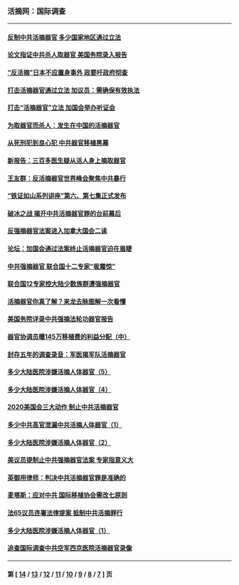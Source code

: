 ### 活摘网：国际调查
---
#### [反制中共活摘器官 多少国家地区通过立法](../../pages/nf5947/n14009863.md?06060430) 
#### [论文指证中共杀人取器官 美国务院录入报告](../../pages/nf5947/n13999890.md?06060430) 
#### [“反活摘”日本不应置身事外 政要吁政府彻查](../../pages/nf5947/n13971188.md?06060430) 
#### [打击活摘器官通过立法 加议员：需确保有效执法](../../pages/nf5947/n13886356.md?06060430) 
#### [打击“活摘器官”立法 加国会举办听证会](../../pages/nf5947/n13869362.md?06060430) 
#### [为取器官而杀人：发生在中国的活摘器官](../../pages/nf5947/n13794731.md?06060430) 
#### [从死刑犯到良心犯 中共器官移植黑幕](../../pages/nf5947/n13764669.md?06060430) 
#### [新报告：三百多医生疑从活人身上摘取器官](../../pages/nf5947/n13703044.md?06060430) 
#### [王友群：反活摘器官世界峰会聚焦中共暴行](../../pages/nf5947/n13250738.md?06060430) 
#### [“铁证如山系列讲座”第六、第七集正式发布](../../pages/nf5947/n13106287.md?06060430) 
#### [破冰之战 揭开中共活摘器官罪的台前幕后](../../pages/nf5947/n13082457.md?06060430) 
#### [反强摘器官法案进入加拿大国会二读](../../pages/nf5947/n13033450.md?06060430) 
#### [论坛：加国会通过法案终止活摘器官迫在眉睫](../../pages/nf5947/n13029839.md?06060430) 
#### [中共强摘器官 联合国十二专家“极震惊”](../../pages/nf5947/n13024313.md?06060430) 
#### [联合国12专家控大陆少数族群遭强摘器官](../../pages/nf5947/n13023877.md?06060430) 
#### [活摘器官你真了解？来龙去脉图解一次看懂](../../pages/nf5947/n13013820.md?06060430) 
#### [美国务院详录中共强摘法轮功器官报告](../../pages/nf5947/n12944519.md?06060430) 
#### [器官协调员曝145万移植费的利益分配（中）](../../pages/nf5947/n12894547.md?06060430) 
#### [封存五年的调查录音：军医揭军队活摘器官](../../pages/nf5947/n12798692.md?06060430) 
#### [多少大陆医院涉嫌活摘人体器官（5）](../../pages/nf5947/n12768383.md?06060430) 
#### [多少大陆医院涉嫌活摘人体器官（4）](../../pages/nf5947/n12664434.md?06060430) 
#### [2020美国会三大动作 制止中共活摘器官](../../pages/nf5947/n12682004.md?06060430) 
#### [多少中共高官泄漏中共活摘人体器官（1）](../../pages/nf5947/n12671234.md?06060430) 
#### [多少大陆医院涉嫌活摘人体器官（2）](../../pages/nf5947/n12655589.md?06060430) 
#### [美议员提制止中共强摘器官法案 专家指意义大](../../pages/nf5947/n12630561.md?06060430) 
#### [英御用律师：判决中共活摘器官罪是准确的](../../pages/nf5947/n12580740.md?06060430) 
#### [麦塔斯：应对中共 国际移植协会需改七原则](../../pages/nf5947/n12514711.md?06060430) 
#### [法65议员连署法律提案 抵制中共活摘罪行](../../pages/nf5947/n12437047.md?06060430) 
#### [多少大陆医院涉嫌活摘人体器官（1）](../../pages/nf5947/n12414284.md?06060430) 
#### [追查国际调查中共空军西京医院活摘器官录像](../../pages/nf5947/n12348837.md?06060430) 

---
#### 第 [ [14](./14.md?06060430) / [13](./13.md?06060430) / [12](./12.md?06060430) / [11](./11.md?06060430) / [10](./10.md?06060430) / [9](./9.md?06060430) / [8](./8.md?06060430) / [7](./7.md?06060430) ] 页
